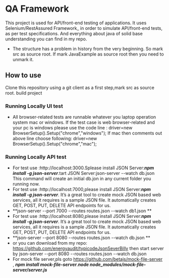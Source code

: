 # QA Framework

This project is used for API/front-end testing of applications. It uses Selenium/RestAssured Framework_ in order to simulate API/front-end tests, as per test specifications.
And everything about java of solid base understanding you can find in my repo.
- The structure has a problem in history from the very beginning. So mark src as source root. If mark JavaExample as source root then you need to unmark it.
## How to use

Clone this repository using a git client as a first step,mark src as source root. build project

### Running Locally UI test
- All browser-related tests are runnable whatever you laptop operation system mac or windows.  If the test case is web browser-related and your pc  is windows please use the code line :
  driver=new BrowserSetup().Setup("chrome","windows");
  If mac  then comments out above line choose following:
  driver=new BrowserSetup().Setup("chrome","mac");
 
### Running Locally API test
- For test use :http://localhost:3000.Splease install JSON Server:_**npm install -g json-server**_.tart JSON Server:json-server --watch db.json
  This command will create an initial db.jon in any current folder you running now.
- For test use :http://localhost:7000,please install JSON Server:_**npm install -g json-server**_. It’s a great tool to create mock JSON based web services, all it requires is a sample JSON file. It automatically creates GET, POST, PUT, DELETE API endpoints for us. 
- **json-server --port 7000 --routes routes.json --watch db1.json ** 
- For test use :http://localhost:8080,please install JSON Server:_**npm install -g json-server**_. It’s a great tool to create mock JSON based web services, all it requires is a sample JSON file. It automatically creates GET, POST, PUT, DELETE API endpoints for us. 
- **json-server --port 8080 --routes routes.json --watch db.json ** 
- or you can download from my repo: https://github.com/energyaudit/typicodeJsonSeverBilly  then start server by json-server --port 8080 --routes routes.json --watch db.json
- For mock file server,pls goto https://github.com/betajs/mock-file-server ,
  _**npm install mock-file-server**_._**node node_modules/mock-file-server/server.js**_